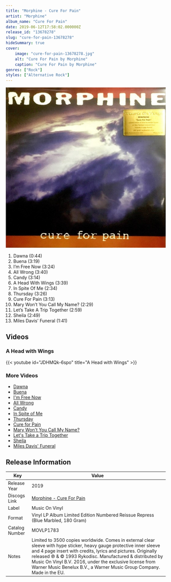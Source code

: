 ```yaml
---
title: "Morphine - Cure For Pain"
artist: "Morphine"
album_name: "Cure For Pain"
date: 2019-06-12T17:58:02.000000Z
release_id: "13678278"
slug: "cure-for-pain-13678278"
hideSummary: true
cover:
    image: "cure-for-pain-13678278.jpg"
    alt: "Cure For Pain by Morphine"
    caption: "Cure For Pain by Morphine"
genres: ["Rock"]
styles: ["Alternative Rock"]
---
```


![Cure For Pain by Morphine](cure-for-pain-13678278.jpg)

<!-- section break -->

1. Dawna (0:44)
2. Buena (3:19)
3. I’m Free Now (3:24)
4. All Wrong (3:40)
5. Candy (3:14)
6. A Head With Wings (3:39)
7. In Spite Of Me (2:34)
8. Thursday  (3:26)
9. Cure For Pain (3:13)
10. Mary Won’t You Call My Name? (2:29)
11. Let’s Take A Trip Together (2:59)
12. Sheila (2:49)
13. Miles Davis’ Funeral (1:41)

<!-- section break -->




## Videos
### A Head with Wings
{{< youtube id="JDHMQk-6spo" title="A Head with Wings" >}}<br>

### More Videos

- [Dawna](https://www.youtube.com/watch?v=ca2puE1R7a8)
- [Buena](https://www.youtube.com/watch?v=Hr11Y1RKYR4)
- [I'm Free Now](https://www.youtube.com/watch?v=hOCMpKC5YQg)
- [All Wrong](https://www.youtube.com/watch?v=vMptvkimFMQ)
- [Candy](https://www.youtube.com/watch?v=2ewvn6YBz6E)
- [In Spite of Me](https://www.youtube.com/watch?v=b-nFhh4LaqM)
- [Thursday](https://www.youtube.com/watch?v=BqAxQeH6Qxg)
- [Cure for Pain](https://www.youtube.com/watch?v=hK5w0_rqfvE)
- [Mary Won't You Call My Name?](https://www.youtube.com/watch?v=4TNFRGOBi24)
- [Let's Take a Trip Together](https://www.youtube.com/watch?v=vbtMxhkBKzU)
- [Sheila](https://www.youtube.com/watch?v=CNpFR4P7uZE)
- [Miles Davis' Funeral](https://www.youtube.com/watch?v=57Rd7FjC3c4)


## Release Information
|  Key           | Value                                                |
| ---------------| ---------------------------------------------------- |
| Release Year   | 2019                                   |
| Discogs Link   | [Morphine - Cure For Pain](https://www.discogs.com/release/13678278-Morphine-Cure-For-Pain) |
| Label          | Music On Vinyl |
| Format         | Vinyl LP Album Limited Edition Numbered Reissue Repress (Blue Marbled, 180 Gram) |
| Catalog Number | MOVLP1783 |
| Notes |  Limited to 3500 copies worldwide. Comes in external clear sleeve with hype sticker, heavy gauge protective inner sleeve and 4 page insert with credits, lyrics and pictures.   Originally released ℗ & © 1993 Rykodisc. Manufactured & distributed by Music On Vinyl B.V. 2016, under the exclusive license from Warner Music Benelux B.V., a Warner Music Group Company. Made in the EU. |
